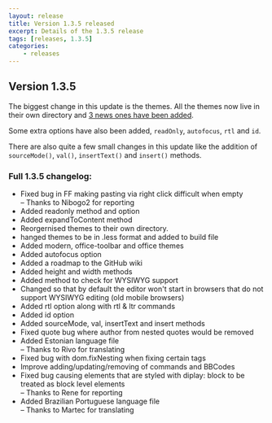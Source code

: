 ```yaml
---
layout: release
title: Version 1.3.5 released
excerpt: Details of the 1.3.5 release
tags: [releases, 1.3.5]
categories:
    - releases
---
```

## Version 1.3.5

The biggest change in this update is the themes. All the themes now live in their own directory and [3 news ones have been added](/posts/themes-demo/).

Some extra options have also been added, `readOnly`, `autofocus`, `rtl` and `id`.

There are also quite a few small changes in this update like the addition of `sourceMode()`, `val()`, `insertText()` and `insert()` methods.

### Full 1.3.5 changelog:

<div class="well">
	<ul>
		<li>Fixed bug in FF making pasting via right click difficult when empty<br>
			&ndash; Thanks to Nibogo2 for reporting</li>
		<li>Added readonly method and option</li>
		<li>Added expandToContent method</li>
		<li>Reorgernised themes to their own directory.</li>
		<li>hanged themes to be in .less format and added to build file</li>
		<li>Added modern, office-toolbar and office themes</li>
		<li>Added autofocus option</li>
		<li>Added a roadmap to the GitHub wiki</li>
		<li>Added height and width methods</li>
		<li>Added method to check for WYSIWYG support</li>
		<li>Changed so that by default the editor won't start in browsers that do not support WYSIWYG editing (old mobile browsers)</li>
		<li>Added rtl option along with rtl &amp; ltr commands</li>
		<li>Added id option</li>
		<li>Added sourceMode, val, insertText and insert methods</li>
		<li>Fixed quote bug where author from nested quotes would be removed</li>
		<li>Added Estonian language file<br>
			&ndash; Thanks to Rivo for translating</li>
		<li>Fixed bug with dom.fixNesting when fixing certain tags</li>
		<li>Improve adding/updating/removing of commands and BBCodes</li>
		<li>Fixed bug causing elements that are styled with diplay: block to be treated as block level elements<br>
			&ndash; Thanks to Rene for reporting</li>
		<li>Added Brazilian Portuguese language file<br>
			&ndash; Thanks to Martec for translating</li>
	</ul>
</div>
